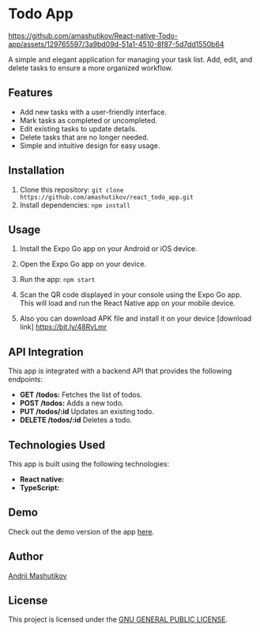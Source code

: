# Todo App

https://github.com/amashutikov/React-native-Todo-app/assets/129765597/3a9bd09d-51a1-4510-8f87-5d7dd1550b64


A simple and elegant application for managing your task list. Add, edit, and delete tasks to ensure a more organized workflow.

## Features

- Add new tasks with a user-friendly interface.
- Mark tasks as completed or uncompleted.
- Edit existing tasks to update details.
- Delete tasks that are no longer needed.
- Simple and intuitive design for easy usage.

## Installation

1. Clone this repository: `git clone https://github.com/amashutikov/react_todo_app.git`
2. Install dependencies: `npm install`

## Usage

1. Install the Expo Go app on your Android or iOS device.
2. Open the Expo Go app on your device.
3. Run the app: `npm start`
4. Scan the QR code displayed in your console using the Expo Go app. This will load and run the React Native app on your mobile device.

5. Also you can download APK file and install it on your device [download link] https://bit.ly/48RvLmr

## API Integration

This app is integrated with a backend API that provides the following endpoints:

- **GET /todos:** Fetches the list of todos.
- **POST /todos:** Adds a new todo.
- **PUT /todos/:id** Updates an existing todo.
- **DELETE /todos/:id** Deletes a todo.

## Technologies Used

This app is built using the following technologies:

- **React native:**
- **TypeScript:**

## Demo

Check out the demo version of the app [here](https://amashutikov.github.io/react_todo_app/).

## Author

[Andrii Mashutikov](https://github.com/amashutikov)

## License

This project is licensed under the [GNU GENERAL PUBLIC LICENSE](LICENSE).

